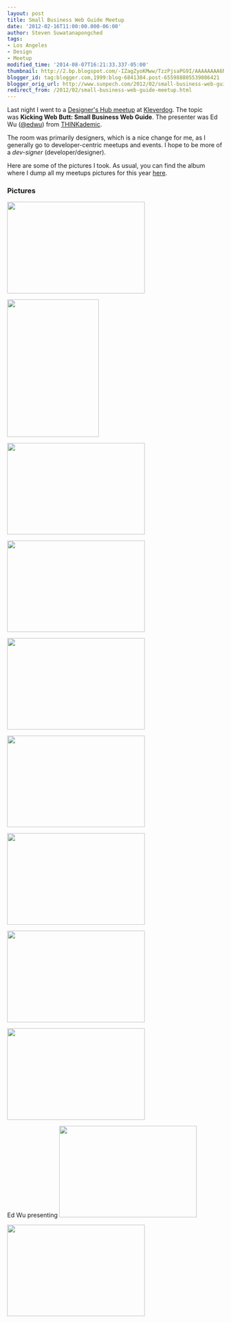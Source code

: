 ```yaml
---
layout: post
title: Small Business Web Guide Meetup
date: '2012-02-16T11:00:00.000-06:00'
author: Steven Suwatanapongched
tags:
- Los Angeles
- Design
- Meetup
modified_time: '2014-08-07T16:21:33.337-05:00'
thumbnail: http://2.bp.blogspot.com/-IZagZyoKMww/TzzPjsaPG9I/AAAAAAAA6NU/SwIIgLGYlcc/s72-c/2012-02-15+at+19-18-12.jpg
blogger_id: tag:blogger.com,1999:blog-6841384.post-655988805539086421
blogger_orig_url: http://www.sunpech.com/2012/02/small-business-web-guide-meetup.html
redirect_from: /2012/02/small-business-web-guide-meetup.html
---
```


Last night I went to a <a href="http://www.meetup.com/Designers-Hub/events/52239392/">Designer's Hub meetup</a> at <a href="http://kleverdogcoworking.com/">Kleverdog</a>. The topic was&nbsp;<b>Kicking Web Butt: Small Business Web Guide</b>. The presenter was Ed Wu (<a href="https://twitter.com/#!/edwu">@edwu</a>) from <a href="http://www.thinkademic.com/">THINKademic</a>.

The room was primarily designers, which is a nice change for me, as I generally go to developer-centric meetups and events. I hope to be more of a <i>dev-signer</i> (developer/designer).

Here are some of the pictures I took. As usual, you can find the album where I dump all my meetups pictures for this year <a href="https://picasaweb.google.com/101693597219413173200/2012Meetups">here</a>.

### Pictures

<a href="http://2.bp.blogspot.com/-IZagZyoKMww/TzzPjsaPG9I/AAAAAAAA6NU/SwIIgLGYlcc/s1600/2012-02-15+at+19-18-12.jpg"><img border="0" height="213" src="http://2.bp.blogspot.com/-IZagZyoKMww/TzzPjsaPG9I/AAAAAAAA6NU/SwIIgLGYlcc/s320/2012-02-15+at+19-18-12.jpg" width="320" /></a>

<a href="http://2.bp.blogspot.com/-BnphlUM6e7E/TzzPrl_IpoI/AAAAAAAA6Ns/af_7WH_z-AU/s1600/2012-02-15+at+19-18-24.jpg"><img border="0" height="320" src="http://2.bp.blogspot.com/-BnphlUM6e7E/TzzPrl_IpoI/AAAAAAAA6Ns/af_7WH_z-AU/s320/2012-02-15+at+19-18-24.jpg" width="213" /></a>

<a href="http://3.bp.blogspot.com/-1xRYz8hN8T0/TzzP8y_bXVI/AAAAAAAA6OA/pKt7OxdJzfY/s1600/2012-02-15+at+19-28-56.jpg"><img border="0" height="213" src="http://3.bp.blogspot.com/-1xRYz8hN8T0/TzzP8y_bXVI/AAAAAAAA6OA/pKt7OxdJzfY/s320/2012-02-15+at+19-28-56.jpg" width="320" /></a>

<a href="http://1.bp.blogspot.com/-8dh6B3Ia_lI/TzzP-22QhNI/AAAAAAAA6OI/dFSYVqKjEXo/s1600/2012-02-15+at+19-47-59.jpg"><img border="0" height="213" src="http://1.bp.blogspot.com/-8dh6B3Ia_lI/TzzP-22QhNI/AAAAAAAA6OI/dFSYVqKjEXo/s320/2012-02-15+at+19-47-59.jpg" width="320" /></a>

<a href="http://3.bp.blogspot.com/-5i5igjfoMYM/TzzP_q8PC8I/AAAAAAAA6OM/-3xNPWMEKjs/s1600/2012-02-15+at+19-48-54.jpg"><img border="0" height="213" src="http://3.bp.blogspot.com/-5i5igjfoMYM/TzzP_q8PC8I/AAAAAAAA6OM/-3xNPWMEKjs/s320/2012-02-15+at+19-48-54.jpg" width="320" /></a>

<a href="http://3.bp.blogspot.com/-C2HroMYiMB4/TzzQA5xjfwI/AAAAAAAA6OQ/Y6d4Cec1kXY/s1600/2012-02-15+at+19-49-07.jpg"><img border="0" height="213" src="http://3.bp.blogspot.com/-C2HroMYiMB4/TzzQA5xjfwI/AAAAAAAA6OQ/Y6d4Cec1kXY/s320/2012-02-15+at+19-49-07.jpg" width="320" /></a>

<a href="http://2.bp.blogspot.com/-6dd_w80WgVs/TzzQCOL-TUI/AAAAAAAA6OU/-jDAB6Yq704/s1600/2012-02-15+at+19-49-19.jpg"><img border="0" height="213" src="http://2.bp.blogspot.com/-6dd_w80WgVs/TzzQCOL-TUI/AAAAAAAA6OU/-jDAB6Yq704/s320/2012-02-15+at+19-49-19.jpg" width="320" /></a>

<a href="http://1.bp.blogspot.com/-sAoTgyjLjC8/TzzQDIj1iHI/AAAAAAAA6OY/j26fNu-Tvp0/s1600/2012-02-15+at+19-49-43.jpg"><img border="0" height="213" src="http://1.bp.blogspot.com/-sAoTgyjLjC8/TzzQDIj1iHI/AAAAAAAA6OY/j26fNu-Tvp0/s320/2012-02-15+at+19-49-43.jpg" width="320" /></a> 

<a href="http://1.bp.blogspot.com/-wvWyybc95Uc/TzzQGpZSArI/AAAAAAAA6Oo/Iyn-8z-Qr8k/s1600/2012-02-15+at+19-51-44.jpg"><img border="0" height="213" src="http://1.bp.blogspot.com/-wvWyybc95Uc/TzzQGpZSArI/AAAAAAAA6Oo/Iyn-8z-Qr8k/s320/2012-02-15+at+19-51-44.jpg" width="320" /></a>

Ed Wu presenting
<a href="http://1.bp.blogspot.com/-ZoWEEmFg158/TzzQD93H2PI/AAAAAAAA6Oc/dK--ZaMiwaI/s1600/2012-02-15+at+19-50-57.jpg"><img border="0" height="213" src="http://1.bp.blogspot.com/-ZoWEEmFg158/TzzQD93H2PI/AAAAAAAA6Oc/dK--ZaMiwaI/s320/2012-02-15+at+19-50-57.jpg" width="320" /></a>

<a href="http://2.bp.blogspot.com/-U0KsMPn-6cI/TzzQI7i82rI/AAAAAAAA6Ow/_ow1qze7ftw/s1600/2012-02-15+at+19-52-01.jpg"><img border="0" height="213" src="http://2.bp.blogspot.com/-U0KsMPn-6cI/TzzQI7i82rI/AAAAAAAA6Ow/_ow1qze7ftw/s320/2012-02-15+at+19-52-01.jpg" width="320" /></a>